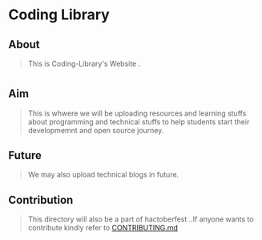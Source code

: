 # Coding Library 

## About

> This is Coding-Library's Website .
#

## Aim 
> This is whwere we will be uploading resources and learning stuffs about programming and technical stuffs to help students start their developmemnt and open source journey.

## Future
>We may also upload technical blogs in future.

## Contribution

> This directory will also be a part of hactoberfest ..If anyone wants to contribute kindly refer to [CONTRIBUTING.md](https://github.com/fury-coder/Coding-Library/blob/main/CONTRIBUTING.md)

